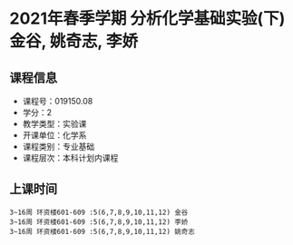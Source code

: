 # 2021年春季学期 分析化学基础实验(下) 金谷, 姚奇志, 李娇






## 课程信息

- 课程号：019150.08
- 学分：2
- 教学类型：实验课
- 开课单位：化学系
- 课程类别：专业基础
- 课程层次：本科计划内课程

## 上课时间

```
3~16周 环资楼601-609 :5(6,7,8,9,10,11,12) 金谷
3~16周 环资楼601-609 :5(6,7,8,9,10,11,12) 李娇
3~16周 环资楼601-609 :5(6,7,8,9,10,11,12) 姚奇志
```

